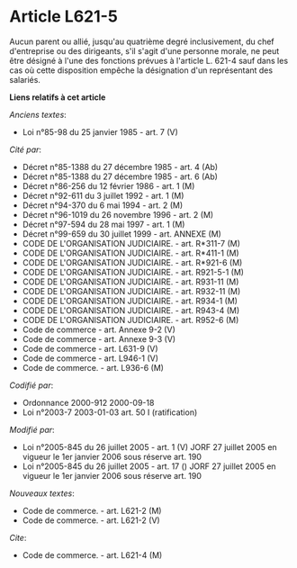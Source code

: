 # Article L621-5

Aucun parent ou allié, jusqu'au quatrième degré inclusivement, du chef d'entreprise ou des dirigeants, s'il s'agit d'une
personne morale, ne peut être désigné à l'une des fonctions prévues à l'article L. 621-4 sauf dans les cas où cette
disposition empêche la désignation d'un représentant des salariés.

**Liens relatifs à cet article**

_Anciens textes_:

  - Loi n°85-98 du 25 janvier 1985 - art. 7 (V)

_Cité par_:

  - Décret n°85-1388 du 27 décembre 1985 - art. 4 (Ab)
  - Décret n°85-1388 du 27 décembre 1985 - art. 6 (Ab)
  - Décret n°86-256 du 12 février 1986 - art. 1 (M)
  - Décret n°92-611 du 3 juillet 1992 - art. 1 (M)
  - Décret n°94-370 du 6 mai 1994 - art. 2 (M)
  - Décret n°96-1019 du 26 novembre 1996 - art. 2 (M)
  - Décret n°97-594 du 28 mai 1997 - art. 1 (M)
  - Décret n°99-659 du 30 juillet 1999 - art. ANNEXE (M)
  - CODE DE L'ORGANISATION JUDICIAIRE. - art. R*311-7 (M)
  - CODE DE L'ORGANISATION JUDICIAIRE. - art. R*411-1 (M)
  - CODE DE L'ORGANISATION JUDICIAIRE. - art. R*921-6 (M)
  - CODE DE L'ORGANISATION JUDICIAIRE. - art. R921-5-1 (M)
  - CODE DE L'ORGANISATION JUDICIAIRE. - art. R931-11 (M)
  - CODE DE L'ORGANISATION JUDICIAIRE. - art. R932-11 (M)
  - CODE DE L'ORGANISATION JUDICIAIRE. - art. R934-1 (M)
  - CODE DE L'ORGANISATION JUDICIAIRE. - art. R943-4 (M)
  - CODE DE L'ORGANISATION JUDICIAIRE. - art. R952-6 (M)
  - Code de commerce - art. Annexe 9-2 (V)
  - Code de commerce - art. Annexe 9-3 (V)
  - Code de commerce - art. L631-9 (V)
  - Code de commerce - art. L946-1 (V)
  - Code de commerce. - art. L936-6 (M)

_Codifié par_:

  - Ordonnance 2000-912 2000-09-18
  - Loi n°2003-7 2003-01-03 art. 50 I (ratification)

_Modifié par_:

  - Loi n°2005-845 du 26 juillet 2005 - art. 1 (V) JORF 27 juillet 2005 en vigueur le 1er janvier 2006 sous réserve art. 190
  - Loi n°2005-845 du 26 juillet 2005 - art. 17 () JORF 27 juillet 2005 en vigueur le 1er janvier 2006 sous réserve art. 190

_Nouveaux textes_:

  - Code de commerce. - art. L621-2 (M)
  - Code de commerce. - art. L621-2 (V)

_Cite_:

  - Code de commerce. - art. L621-4 (M)
